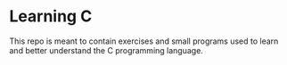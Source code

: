 # Learning C

This repo is meant to contain exercises and small programs used to learn and better understand the C programming language.